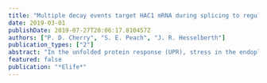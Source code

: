 ```yaml
---
title: "Multiple decay events target HAC1 mRNA during splicing to regulate the unfolded protein response"
date: 2019-03-01
publishDate: 2019-07-27T20:06:17.810457Z
authors: ["P. D. Cherry", "S. E. Peach", "J. R. Hesselberth"]
publication_types: ["2"]
abstract: "In the unfolded protein response (UPR), stress in the endoplasmic reticulum (ER) activates a large transcriptional program to increase ER folding capacity. During the budding yeast UPR, Ire1 excises an intron from the HAC1 mRNA and the exon products of cleavage are ligated, and the translated protein induces hundreds of stress-response genes. Using cells with mutations in RNA repair and decay enzymes, we show that phosphorylation of two different HAC1 splicing intermediates is required for their degradation by the 5'â†’3' exonuclease Xrn1 to enact opposing effects on the UPR. We also found that ligated but 2'-phosphorylated HAC1 mRNA is cleaved, yielding a decay intermediate with both 5'- and 2'-phosphates at its 5'-end that inhibit 5'â†’3' decay and suggesting that Ire1 degrades incompletely processed HAC1. These decay events expand the scope of RNA-based regulation in the budding yeast UPR and have implications for the control of the metazoan UPR."
featured: false
publication: "*Elife*"
---
```


